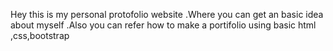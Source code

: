 Hey this is my personal protofolio website .Where you can get an basic idea about myself .Also you can refer how to make a portifolio using basic html ,css,bootstrap
